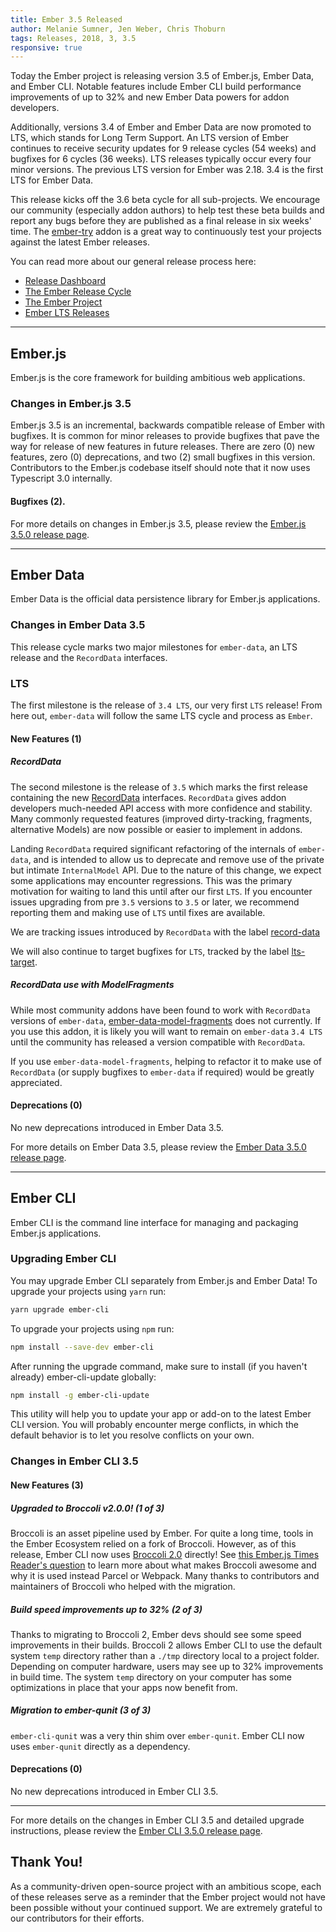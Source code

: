 ```yaml
---
title: Ember 3.5 Released
author: Melanie Sumner, Jen Weber, Chris Thoburn
tags: Releases, 2018, 3, 3.5
responsive: true
---
```


Today the Ember project is releasing version 3.5 of Ember.js, Ember Data, and Ember CLI.
Notable features include Ember CLI build performance improvements of up to 32% and new Ember Data powers for addon developers.

Additionally, versions 3.4 of Ember and Ember Data are now promoted to LTS, which stands for Long
Term Support. An LTS version of Ember continues to receive security updates
for 9 release cycles (54 weeks)
and bugfixes for 6 cycles (36 weeks).
LTS releases typically occur every four minor versions. 
The previous LTS version for Ember was 2.18. 3.4 is the first LTS for
Ember Data.

This release kicks off the 3.6 beta cycle for all sub-projects. We encourage our community (especially addon authors) to help test these beta builds and report any bugs before they are published as a final release in six weeks' time. The [ember-try](https://github.com/ember-cli/ember-try) addon is a great way to continuously test your projects against the latest Ember releases.

You can read more about our general release process here:

- [Release Dashboard](http://emberjs.com/builds/)
- [The Ember Release Cycle](http://emberjs.com/blog/2013/09/06/new-ember-release-process.html)
- [The Ember Project](http://emberjs.com/blog/2015/06/16/ember-project-at-2-0.html)
- [Ember LTS Releases](http://emberjs.com/blog/2016/02/25/announcing-embers-first-lts.html)

---

## Ember.js

Ember.js is the core framework for building ambitious web applications.

### Changes in Ember.js 3.5
Ember.js 3.5 is an incremental, backwards compatible release of Ember with bugfixes. 
It is common for minor releases to provide bugfixes that pave the way for
release of new features in future releases.
There are zero (0) new features, zero (0) deprecations, and two (2) small 
bugfixes in this version.
Contributors to the Ember.js codebase itself should note that it now uses
Typescript 3.0 internally.

#### Bugfixes (2).

For more details on changes in Ember.js 3.5, please review the [Ember.js 3.5.0 release page](https://github.com/emberjs/ember.js/releases/tag/v3.5.0).

---

## Ember Data

Ember Data is the official data persistence library for Ember.js applications.

### Changes in Ember Data 3.5

This release cycle marks two major milestones for `ember-data`,
an LTS release and the `RecordData` interfaces.

### LTS

The first milestone is the release of `3.4 LTS`, our very first `LTS` release! From here out, `ember-data` will follow the same LTS cycle and process as `Ember`.

#### New Features (1)

##### RecordData

The second milestone is the release of `3.5` which marks the first release containing the new [RecordData](https://github.com/emberjs/rfcs/pull/293) interfaces.
`RecordData` gives addon developers much-needed API access with more confidence and stability. Many commonly requested features (improved dirty-tracking, fragments, alternative Models) are now possible or easier to implement in addons.

Landing `RecordData` required significant refactoring of the internals of `ember-data`, and is intended to allow us to deprecate and remove use of the private but intimate `InternalModel` API.
Due to the nature of this change, we expect some applications may encounter regressions. This was the primary motivation for waiting to land this until after our first `LTS`. If you encounter issues upgrading from pre `3.5` versions to `3.5` or later, we recommend reporting them and making use of `LTS` until fixes are available.

We are tracking issues introduced by `RecordData` with the label [record-data](https://github.com/emberjs/data/labels/record-data)

We will also continue to target bugfixes for `LTS`, tracked by the label [lts-target](https://github.com/emberjs/data/labels/lts-target).

##### RecordData use with ModelFragments

While most community addons have been found to work with `RecordData` versions of `ember-data`, [ember-data-model-fragments](https://github.com/lytics/ember-data-model-fragments) does not currently. If you use this addon, it is likely you will want to remain on `ember-data` `3.4 LTS` until the community has released a version compatible with `RecordData`.

If you use `ember-data-model-fragments`, helping to refactor it to make use of `RecordData` (or supply bugfixes to `ember-data` if required) would be greatly appreciated.

#### Deprecations (0)

No new deprecations introduced in Ember Data 3.5.

For more details on Ember Data 3.5, please review the
[Ember Data 3.5.0 release page](https://github.com/emberjs/data/releases/tag/v3.5.0).

---

## Ember CLI

Ember CLI is the command line interface for managing and packaging Ember.js applications.

### Upgrading Ember CLI

You may upgrade Ember CLI separately from Ember.js and Ember Data! To upgrade your projects using `yarn` run:

```bash
yarn upgrade ember-cli
```

To upgrade your projects using `npm` run:

```bash
npm install --save-dev ember-cli
```

After running the upgrade command, make sure to install (if you haven't already) ember-cli-update globally:

```bash
npm install -g ember-cli-update
```

This utility will help you to update your app or add-on to the latest Ember CLI version. You will probably encounter merge conflicts, in which the default behavior is to let you resolve conflicts on your own.

### Changes in Ember CLI 3.5

#### New Features (3)

##### Upgraded to Broccoli v2.0.0! (1 of 3)

Broccoli is an asset pipeline used by Ember. For quite a long time, tools in the Ember
Ecosystem relied on a fork of Broccoli. However, as of this release, Ember CLI now uses
[Broccoli 2.0](https://github.com/broccolijs/broccoli) directly! 
See [this Ember.js Times Reader's question](https://discuss.emberjs.com/t/readers-questions-why-does-ember-use-broccoli-and-how-is-it-different-from-webpack-rollup-parcel/15384) 
to learn more about what makes Broccoli awesome and why it is used instead Parcel or Webpack.
Many thanks to contributors and maintainers of Broccoli who helped with the migration.

##### Build speed improvements up to 32% (2 of 3)

Thanks to migrating to Broccoli 2, Ember devs should see some speed improvements in their
builds. Broccoli 2 allows Ember CLI to use the default system `temp` directory
rather than a `./tmp` directory local to a project folder. Depending on computer hardware,
users may see up to 32% improvements in build time. The system `temp` directory
on your computer has some optimizations in place that your apps now benefit from.

##### Migration to ember-qunit (3 of 3)

`ember-cli-qunit` was a very thin shim over `ember-qunit`.
Ember CLI now uses `ember-qunit` directly as a dependency.

#### Deprecations (0)

No new deprecations introduced in Ember CLI 3.5.

---

For more details on the changes in Ember CLI 3.5 and detailed upgrade
instructions, please review the [Ember CLI  3.5.0 release page](https://github.com/ember-cli/ember-cli/releases/tag/v3.5.0).

## Thank You!

As a community-driven open-source project with an ambitious scope, each of these releases serve as a reminder that the Ember project would not have been possible without your continued support. We are extremely grateful to our contributors for their efforts.
